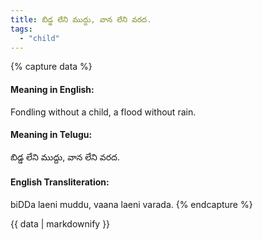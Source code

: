 ```yaml
---
title: బిడ్డ లేని ముద్దు, వాన లేని వరద.
tags:
  - "child"
---
```


{% capture data %}
#### Meaning in English:
Fondling without a child, a flood without rain.

#### Meaning in Telugu:
బిడ్డ లేని ముద్దు, వాన లేని వరద.

#### English Transliteration:
biDDa laeni muddu, vaana laeni varada.
{% endcapture %}

{{ data | markdownify }}

